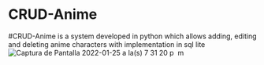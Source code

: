 # CRUD-Anime


#CRUD-Anime is a system developed in python which allows adding, editing and deleting anime characters with implementation in sql lite
![Captura de Pantalla 2022-01-25 a la(s) 7 31 20 p  m](https://user-images.githubusercontent.com/81613504/151077327-3d013dec-a14b-468c-aae5-5cad4baa10fb.png)
